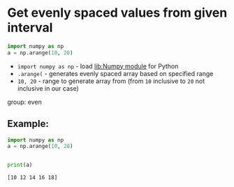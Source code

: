 # Get evenly spaced values from given interval

```python
import numpy as np 
a = np.arange(10, 20) 
```

- `import numpy as np` - load [lib:Numpy module](/python-numpy/how-to-install-python-numpy-lib) for Python
- `.arange(` - generates evenly spaced array based on specified range
- `10, 20` - range to generate array from (from `10` inclusive to `20` not inclusive in our case)

group: even

## Example: 
```python
import numpy as np 
a = np.arange(10, 20)


print(a)
```
```
[10 12 14 16 18]

```

